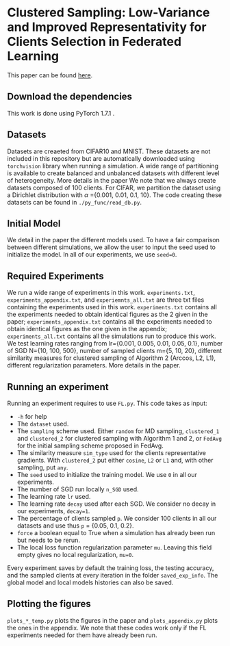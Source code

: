 # Clustered Sampling: Low-Variance and Improved Representativity for Clients Selection in Federated Learning

This paper can be found [here](http://proceedings.mlr.press/v139/fraboni21a.html).

## Download the dependencies

This work is done using PyTorch 1.7.1 .


## Datasets

Datasets are creaeted from CIFAR10 and MNIST. These datasets are not included in this repository but are automatically downloaded using `torchvision` library when running a simulation. A wide range of partitioning is available to create balanced and unbalanced datasets with different level of heterogeneity. More details in the paper We note that we always create datasets composed of 100 clients. For CIFAR, we partition the dataset using a Dirichlet distribution with $\alpha$ =\{0.001, 0.01, 0.1, 10\}. The code creating these datasets can be found in `./py_func/read_db.py`. 


## Initial Model

We detail in the paper the different models used. To have a fair comparison between different simulations, we allow the user to input the seed used to initialize the model. In all of our experiments, we use `seed=0`.


## Required Experiments

We run a wide range of experiments in this work. `experiments.txt`, `experiments_appendix.txt`, and `experiemnts_all.txt` are three txt files containing the experiments used in this work. `experiments.txt` contains all the experiments needed to obtain identical figures as the 2 given in the paper; `experiments_appendix.txt` contains all the experiments needed to obtain identical figures as the one given in the appendix; `experiments_all.txt` contains all the simulations run to produce this work. We test learning rates ranging from lr=\{0.001, 0.005, 0.01, 0.05, 0.1\}, number of SGD N=\{10, 100, 500\}, number of sampled clients m=\{5, 10, 20\}, different similarity measures for clustered sampling of Algorithm 2 (Arccos, L2, L1), different regularization parameters. More details in the paper.


## Running an experiment

Running an experiment requires to use `FL.py`. This code takes as input:
- `-h` for help
- The `dataset` used.
- The `sampling` scheme used. Either `random` for MD sampling, `clustered_1` and `clustered_2` for clustered sampling with Algorithm 1 and 2, or `FedAvg` for the initial sampling scheme proposed in FedAvg.
- The similarity measure `sim_type` used for the clients representative gradients. With `clustered_2` put either `cosine`, `L2` or `L1` and, with other sampling, put `any`. 
- The `seed` used to initialize the training model. We use `0` in all our experiments. 
- The number of SGD run locally `n_SGD` used. 
- The learning rate `lr` used. 
- The learning rate `decay` used after each SGD. We consider no decay in our experiments, `decay=1`.
- The percentage of clients sampled `p`. We consider 100 clients in all our datasets and use thus `p` = \{0.05, 0.1, 0.2\}.
- `force` a boolean equal to True when a simulation has already been run but needs to be rerun.
- The local loss function regularization parameter `mu`. Leaving this field empty gives no local regularization, `mu=0`.

Every experiment saves by default the training loss, the testing accuracy, and the sampled clients at every iteration in the folder `saved_exp_info`. The global model and local models histories can also be saved.


## Plotting the figures
`plots_*_temp.py` plots the figures in the paper and `plots_appendix.py` plots the ones in the appendix. We note that these codes work only if the FL experiments needed for them have already been run.







